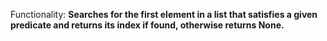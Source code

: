 Functionality: **Searches for the first element in a list that satisfies a given predicate and returns its index if found, otherwise returns None.**